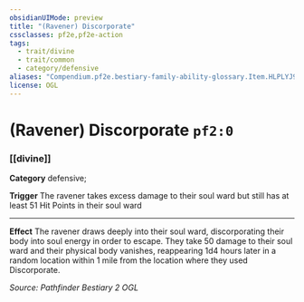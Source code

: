 ```yaml
---
obsidianUIMode: preview
title: "(Ravener) Discorporate"
cssclasses: pf2e,pf2e-action
tags:
  - trait/divine
  - trait/common
  - category/defensive
aliases: "Compendium.pf2e.bestiary-family-ability-glossary.Item.HLPLYJ9bOazb2ZPX"
license: OGL
---
```

# (Ravener) Discorporate `pf2:0`

### [[divine]]

**Category** defensive; 




**Trigger** The ravener takes excess damage to their soul ward but still has at least 51 Hit Points in their soul ward

* * *

**Effect** The ravener draws deeply into their soul ward, discorporating their body into soul energy in order to escape. They take 50 damage to their soul ward and their physical body vanishes, reappearing 1d4 hours later in a random location within 1 mile from the location where they used Discorporate.

*Source: Pathfinder Bestiary 2*
*OGL*